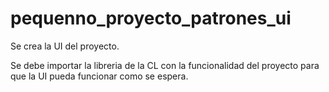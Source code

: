 # pequenno_proyecto_patrones_ui
Se crea la UI del proyecto.

Se debe importar la libreria de la CL con la funcionalidad del proyecto para que la UI pueda funcionar como se espera.
